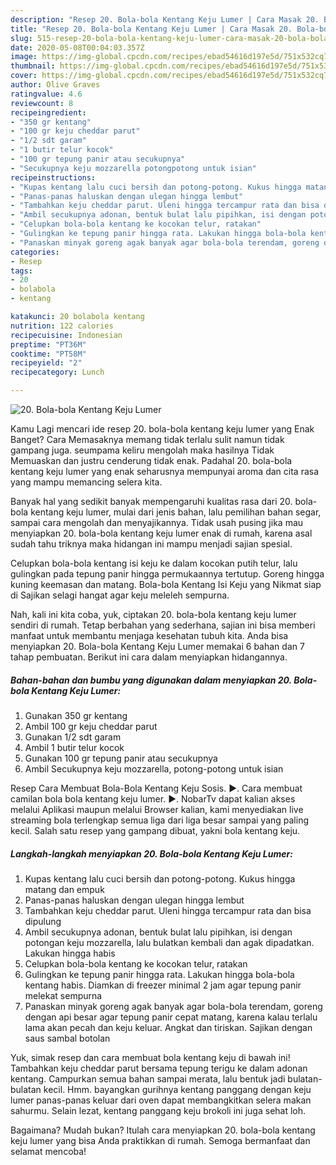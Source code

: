 ```yaml
---
description: "Resep 20. Bola-bola Kentang Keju Lumer | Cara Masak 20. Bola-bola Kentang Keju Lumer Yang Bikin Ngiler"
title: "Resep 20. Bola-bola Kentang Keju Lumer | Cara Masak 20. Bola-bola Kentang Keju Lumer Yang Bikin Ngiler"
slug: 515-resep-20-bola-bola-kentang-keju-lumer-cara-masak-20-bola-bola-kentang-keju-lumer-yang-bikin-ngiler
date: 2020-05-08T00:04:03.357Z
image: https://img-global.cpcdn.com/recipes/ebad54616d197e5d/751x532cq70/20-bola-bola-kentang-keju-lumer-foto-resep-utama.jpg
thumbnail: https://img-global.cpcdn.com/recipes/ebad54616d197e5d/751x532cq70/20-bola-bola-kentang-keju-lumer-foto-resep-utama.jpg
cover: https://img-global.cpcdn.com/recipes/ebad54616d197e5d/751x532cq70/20-bola-bola-kentang-keju-lumer-foto-resep-utama.jpg
author: Olive Graves
ratingvalue: 4.6
reviewcount: 8
recipeingredient:
- "350 gr kentang"
- "100 gr keju cheddar parut"
- "1/2 sdt garam"
- "1 butir telur kocok"
- "100 gr tepung panir atau secukupnya"
- "Secukupnya keju mozzarella potongpotong untuk isian"
recipeinstructions:
- "Kupas kentang lalu cuci bersih dan potong-potong. Kukus hingga matang dan empuk"
- "Panas-panas haluskan dengan ulegan hingga lembut"
- "Tambahkan keju cheddar parut. Uleni hingga tercampur rata dan bisa dipulung"
- "Ambil secukupnya adonan, bentuk bulat lalu pipihkan, isi dengan potongan keju mozzarella, lalu bulatkan kembali dan agak dipadatkan. Lakukan hingga habis"
- "Celupkan bola-bola kentang ke kocokan telur, ratakan"
- "Gulingkan ke tepung panir hingga rata. Lakukan hingga bola-bola kentang habis. Diamkan di freezer minimal 2 jam agar tepung panir melekat sempurna"
- "Panaskan minyak goreng agak banyak agar bola-bola terendam, goreng dengan api besar agar tepung panir cepat matang, karena kalau terlalu lama akan pecah dan keju keluar. Angkat dan tiriskan. Sajikan dengan saus sambal botolan"
categories:
- Resep
tags:
- 20
- bolabola
- kentang

katakunci: 20 bolabola kentang 
nutrition: 122 calories
recipecuisine: Indonesian
preptime: "PT36M"
cooktime: "PT58M"
recipeyield: "2"
recipecategory: Lunch

---
```



![20. Bola-bola Kentang Keju Lumer](https://img-global.cpcdn.com/recipes/ebad54616d197e5d/751x532cq70/20-bola-bola-kentang-keju-lumer-foto-resep-utama.jpg)

Kamu Lagi mencari ide resep 20. bola-bola kentang keju lumer yang Enak Banget? Cara Memasaknya memang tidak terlalu sulit namun tidak gampang juga. seumpama keliru mengolah maka hasilnya Tidak Memuaskan dan justru cenderung tidak enak. Padahal 20. bola-bola kentang keju lumer yang enak seharusnya mempunyai aroma dan cita rasa yang mampu memancing selera kita.

Banyak hal yang sedikit banyak mempengaruhi kualitas rasa dari 20. bola-bola kentang keju lumer, mulai dari jenis bahan, lalu pemilihan bahan segar, sampai cara mengolah dan menyajikannya. Tidak usah pusing jika mau menyiapkan 20. bola-bola kentang keju lumer enak di rumah, karena asal sudah tahu triknya maka hidangan ini mampu menjadi sajian spesial.

Celupkan bola-bola kentang isi keju ke dalam kocokan putih telur, lalu gulingkan pada tepung panir hingga permukaannya tertutup. Goreng hingga kuning keemasan dan matang. Bola-bola Kentang Isi Keju yang Nikmat siap di Sajikan selagi hangat agar keju meleleh sempurna.


Nah, kali ini kita coba, yuk, ciptakan 20. bola-bola kentang keju lumer sendiri di rumah. Tetap berbahan yang sederhana, sajian ini bisa memberi manfaat untuk membantu menjaga kesehatan tubuh kita. Anda bisa menyiapkan 20. Bola-bola Kentang Keju Lumer memakai 6 bahan dan 7 tahap pembuatan. Berikut ini cara dalam menyiapkan hidangannya.

<!--inarticleads1-->

##### Bahan-bahan dan bumbu yang digunakan dalam menyiapkan 20. Bola-bola Kentang Keju Lumer:

1. Gunakan 350 gr kentang
1. Ambil 100 gr keju cheddar parut
1. Gunakan 1/2 sdt garam
1. Ambil 1 butir telur kocok
1. Gunakan 100 gr tepung panir atau secukupnya
1. Ambil Secukupnya keju mozzarella, potong-potong untuk isian


Resep Cara Membuat Bola-Bola Kentang Keju Sosis. ►. Cara membuat camilan bola bola kentang keju lumer. ►. NobarTv dapat kalian akses melalui Aplikasi maupun melalui Browser kalian, kami menyediakan live streaming bola terlengkap semua liga dari liga besar sampai yang paling kecil. Salah satu resep yang gampang dibuat, yakni bola kentang keju. 

<!--inarticleads2-->

##### Langkah-langkah menyiapkan 20. Bola-bola Kentang Keju Lumer:

1. Kupas kentang lalu cuci bersih dan potong-potong. Kukus hingga matang dan empuk
1. Panas-panas haluskan dengan ulegan hingga lembut
1. Tambahkan keju cheddar parut. Uleni hingga tercampur rata dan bisa dipulung
1. Ambil secukupnya adonan, bentuk bulat lalu pipihkan, isi dengan potongan keju mozzarella, lalu bulatkan kembali dan agak dipadatkan. Lakukan hingga habis
1. Celupkan bola-bola kentang ke kocokan telur, ratakan
1. Gulingkan ke tepung panir hingga rata. Lakukan hingga bola-bola kentang habis. Diamkan di freezer minimal 2 jam agar tepung panir melekat sempurna
1. Panaskan minyak goreng agak banyak agar bola-bola terendam, goreng dengan api besar agar tepung panir cepat matang, karena kalau terlalu lama akan pecah dan keju keluar. Angkat dan tiriskan. Sajikan dengan saus sambal botolan


Yuk, simak resep dan cara membuat bola kentang keju di bawah ini! Tambahkan keju cheddar parut bersama tepung terigu ke dalam adonan kentang. Campurkan semua bahan sampai merata, lalu bentuk jadi bulatan-bulatan kecil. Hmm. bayangkan gurihnya kentang panggang dengan keju lumer panas-panas keluar dari oven dapat membangkitkan selera makan sahurmu. Selain lezat, kentang panggang keju brokoli ini juga sehat loh. 

Bagaimana? Mudah bukan? Itulah cara menyiapkan 20. bola-bola kentang keju lumer yang bisa Anda praktikkan di rumah. Semoga bermanfaat dan selamat mencoba!
